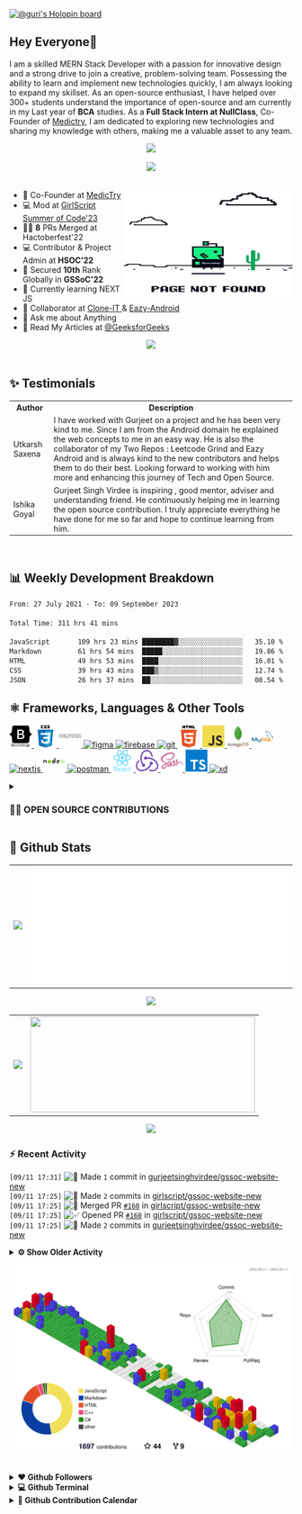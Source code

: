 [![@guri's Holopin board](https://holopin.io/api/user/board?user=guri)](https://holopin.io/@guri)

<!----------------------------------------------------------------ABOUT ME ----------------------------------------------------->

## Hey Everyone👋

I am a skilled MERN Stack Developer with a passion for innovative design and a strong drive to join a creative, problem-solving team. Possessing the ability to learn and implement new technologies quickly, I am always looking to expand my skillset. As an open-source enthusiast, I have helped over 300+ students understand the importance of open-source and am currently in my Last year of **BCA** studies. 
As a **Full Stack Intern at NullClass**, Co-Founder of [Medictry](https://www.linkedin.com/company/89489745), I am dedicated to exploring new technologies and sharing my knowledge with others, making me a valuable asset to any team.

<p align="center">
    <a href = "mailto: gurjeetsinghvirdee@gmail.com" target="_blank"><img src="https://img.shields.io/badge/gurjeetsinghvirdee@gmail.com-D74E43?style=for-the-badge&logo=gmail&logoColor=white"></a>
 </p>
 
<div align="center">
    <img src="https://api.visitorbadge.io/api/visitors?path=https%3A%2F%2Fgithub.com%2Fgurjeetsinghvirdee%2Fgurjeetsinghvirdee&label=VISITORS&labelColor=%23d9e3f0&countColor=%232ccce4"  width="150" />
</div>

<img src="https://www.animatedimages.org/data/media/562/animated-line-image-0111.gif" width="1000" height="2" />

<div>

<img align="right" height="200" width="300" src="https://raw.githubusercontent.com/gurjeetsinghvirdee/gurjeetsinghvirdee/main/giphy.webp" />
       <ul align="left">
            <li> 🏢 Co-Founder at <a href="https://www.linkedin.com/company/medictry/">MedicTry</a>
            <li> 💻 Mod at <a href="https://gssoc.girlscript.tech/"> GirlScript Summer of Code'23 </a></li>
            <li> 🧑‍💻 <strong>8</strong> PRs Merged at Hactoberfest'22 </li>
            <li> 💻 Contributor & Project Admin at <strong>HSOC'22</strong> </li>
            <li> 🎉 Secured <strong>10th</strong> Rank Globally in <strong>GSSoC'22</strong> </li>
            <li> 🏫 Currently learning NEXT JS </li>
            <li> 🤝 Collaborator at <a href="https://github.com/Rayman-Sodhi/Clone-IT"> Clone-IT </a> & <a href="https://github.com/utkarsh006/Eazy-Android"> Eazy-Android </a>
            </li>
            <li> 💬 Ask me about Anything </li>
            <li> 📕 Read My Articles at 
                <a href="https://auth.geeksforgeeks.org/user/gurjeetsinghvirdee/articles" target="_blank">@GeeksforGeeks</a>
            </li>
       </ul>  
</div>

<!--------------------------- Lanyard Profile--------------------------------->

<div align="center">        
    <a href="https://discord.com/users/916597112882495510"><img src="https://lanyard.cnrad.dev/api/916597112882495510" /></a>
</div>

<img src="https://www.animatedimages.org/data/media/562/animated-line-image-0111.gif" width="1000" height="2" />        
<!------------------------------------------TESTIMONIALS----------------------------------------------->
        
## ✨ Testimonials
        
<table>
  <tr>
    <th>Author</th>
    <th>Description</th>
  </tr>
  <tr>
    <td>Utkarsh Saxena</td>
    <td>I have worked with Gurjeet on a project and he has been very kind to me. Since I am from the Android domain he explained the web concepts to me in an easy way. He is also the collaborator of my Two Repos : Leetcode Grind and Eazy Android and is always kind to the new contributors and helps them to do their best. Looking forward to working with him more and enhancing this journey of Tech and Open Source.</td>
  </tr>
  <tr>
      <td>Ishika Goyal</td>
      <td>Gurjeet Singh Virdee is inspiring , good mentor, adviser and understanding friend. He continuously helping me in learning the open source contribution. I     truly appreciate everything he have done for me so far and hope to continue learning from him.</td>
  </tr>
</table>

<img src="https://www.animatedimages.org/data/media/562/animated-line-image-0111.gif" width="1000" height="2" />

<!-------------------------------------------------WAKA TIME---------------------------------------------------->

## 📊 Weekly Development Breakdown
  
<!--START_SECTION:waka-->

```txt
From: 27 July 2021 - To: 09 September 2023

Total Time: 311 hrs 41 mins

JavaScript       109 hrs 23 mins ████████▓░░░░░░░░░░░░░░░░   35.10 %
Markdown         61 hrs 54 mins  █████░░░░░░░░░░░░░░░░░░░░   19.86 %
HTML             49 hrs 53 mins  ████░░░░░░░░░░░░░░░░░░░░░   16.01 %
CSS              39 hrs 43 mins  ███▒░░░░░░░░░░░░░░░░░░░░░   12.74 %
JSON             26 hrs 37 mins  ██░░░░░░░░░░░░░░░░░░░░░░░   08.54 %
```

<!--END_SECTION:waka--> 

<!---------------------------------Frameworks, Languages & Other Tools ------------------------------------->        
        
## ⚛️ Frameworks, Languages & Other Tools        
 
<p align="left"> 
    <a href="https://getbootstrap.com" target="_blank" rel="noreferrer"> <img src="https://raw.githubusercontent.com/devicons/devicon/master/icons/bootstrap/bootstrap-plain-wordmark.svg" alt="bootstrap" width="40" height="40"/> 
    </a> 
    <a href="https://www.w3schools.com/css/" target="_blank" rel="noreferrer"> <img src="https://raw.githubusercontent.com/devicons/devicon/master/icons/css3/css3-original-wordmark.svg" alt="css3" width="40" height="40"/> 
    </a> 
    <a href="https://expressjs.com" target="_blank" rel="noreferrer"> <img src="https://raw.githubusercontent.com/devicons/devicon/master/icons/express/express-original-wordmark.svg" alt="express" width="40" height="40"/> 
    </a> 
    <a href="https://www.figma.com/" target="_blank" rel="noreferrer"> <img src="https://www.vectorlogo.zone/logos/figma/figma-icon.svg" alt="figma" width="40" height="40"/> 
    </a> <a href="https://firebase.google.com/" target="_blank" rel="noreferrer"> <img src="https://www.vectorlogo.zone/logos/firebase/firebase-icon.svg" alt="firebase" width="40" height="40"/> 
    </a> 
    <a href="https://git-scm.com/" target="_blank" rel="noreferrer"> <img src="https://www.vectorlogo.zone/logos/git-scm/git-scm-icon.svg" alt="git" width="40" height="40"/> 
    </a> 
    <a href="https://www.w3.org/html/" target="_blank" rel="noreferrer"> <img src="https://raw.githubusercontent.com/devicons/devicon/master/icons/html5/html5-original-wordmark.svg" alt="html5" width="40" height="40"/> 
    </a> 
    <a href="https://developer.mozilla.org/en-US/docs/Web/JavaScript" target="_blank" rel="noreferrer"> <img src="https://raw.githubusercontent.com/devicons/devicon/master/icons/javascript/javascript-original.svg" alt="javascript" width="40" height="40"/> 
    </a> 
    <a href="https://www.mongodb.com/" target="_blank" rel="noreferrer"> <img src="https://raw.githubusercontent.com/devicons/devicon/master/icons/mongodb/mongodb-original-wordmark.svg" alt="mongodb" width="40" height="40"/> 
    </a> 
    <a href="https://www.mysql.com/" target="_blank" rel="noreferrer"> <img src="https://raw.githubusercontent.com/devicons/devicon/master/icons/mysql/mysql-original-wordmark.svg" alt="mysql" width="40" height="40"/> 
    </a> 
    <a href="https://nextjs.org/" target="_blank" rel="noreferrer"> <img src="https://cdn.worldvectorlogo.com/logos/nextjs-2.svg" alt="nextjs" width="40" height="40"/> 
    </a> 
    <a href="https://nodejs.org" target="_blank" rel="noreferrer"> <img src="https://raw.githubusercontent.com/devicons/devicon/master/icons/nodejs/nodejs-original-wordmark.svg" alt="nodejs" width="40" height="40"/> 
    </a> 
    <a href="https://postman.com" target="_blank" rel="noreferrer"> <img src="https://www.vectorlogo.zone/logos/getpostman/getpostman-icon.svg" alt="postman" width="40" height="40"/> 
    </a> 
    <a href="https://reactjs.org/" target="_blank" rel="noreferrer"> <img src="https://raw.githubusercontent.com/devicons/devicon/master/icons/react/react-original-wordmark.svg" alt="react" width="40" height="40"/> 
    </a> 
    <a href="https://redux.js.org" target="_blank" rel="noreferrer"> <img src="https://raw.githubusercontent.com/devicons/devicon/master/icons/redux/redux-original.svg" alt="redux" width="40" height="40"/> 
    </a> 
    <a href="https://sass-lang.com" target="_blank" rel="noreferrer"> <img src="https://raw.githubusercontent.com/devicons/devicon/master/icons/sass/sass-original.svg" alt="sass" width="40" height="40"/> 
    </a> 
    <a href="https://www.typescriptlang.org/" target="_blank" rel="noreferrer"> <img src="https://raw.githubusercontent.com/devicons/devicon/master/icons/typescript/typescript-original.svg" alt="typescript" width="40" height="40"/> 
    </a> 
    <a href="https://www.adobe.com/products/xd.html" target="_blank" rel="noreferrer"> <img src="https://cdn.worldvectorlogo.com/logos/adobe-xd.svg" alt="xd" width="40" height="40"/> 
    </a> 
</p>

<!---------------------- OPEN SOURCE CONTRIBUTIONS ---------------------->
        
<details>
    <summary><h3> 👨‍💻 OPEN SOURCE CONTRIBUTIONS</h3></summary>  
    
|S.No.|Open Source Program |Duration| Contribution |Role|Rewards|
|---------|--------|-------|-------|----|-----|    
| 1. | GirlScript Summer Of Code 2022 | 1st Mar - 31st May 2022 | [Click Here](https://docs.google.com/document/d/15t_iThcyiNgIuAUmTJ9Utjy1ccxwTGZXy_0n8VYsHLE/edit?usp=sharing) | Contributor | [Link](https://drive.google.com/drive/folders/1gYYFepBLm09uATAZ9_Nh34opop_0nfCi?usp=sharing) |    
| 2. | GirlScript Summer Of Code 2022 | 1st Mar - 31st May 2022 | [Bundli-Frontend](https://github.com/Ayush7614/Bundli-Frontend) & [WebDev-ProjectKart](https://github.com/khushi-purwar/WebDev-ProjectKart) | Mentor | [Link](https://drive.google.com/drive/folders/1d0gDnPh8gR8qU61g-fWLEhahhshR8PXh?usp=sharing) |
| 3. | GirlScript Summer Of Code 2022 | 1st Mar - 31st July 2022 | Discord Moderator, Managing participants <br> activity through out the program. | Technical Team | T-Shirt [Link](https://drive.google.com/drive/folders/1B2jDXyXA-L-XXypvaNzrpXRTVY7GW-04?usp=sharing) |
| 4. | Hack Club RAIT | 1st July - 30st September 2022 | [Click Here](https://docs.google.com/document/d/1_ZutQmDbGkuFsbypF2oX_jbmFMf7OV-X4kr8xVs5J0w) | Contributor | [Link](https://drive.google.com/file/d/1Km6kXQU3NWr8OkWnaHB7-vLfEjhffplE/view?usp=sharing) |
| 5. | Hacktoberfest | 1st October - 31st October 2022 | [Click Here](https://docs.google.com/document/d/1mv27yGR7-SsIDOinqsYDnFutXHG49awhzvZYaEna3rM) | Contributor | T-Shirt & Stickers | 
| 6. | HyperEdge WOB'23 | 1st Feb - 1st May | Discord Moderator, Managing Leaderboard | Managing Team | - |
| 7. | GirlScript Summer Of Code 2023 | 6th May - 03 July | Jarvis - Decentralised Expense Tracker, GameZone | Mentor | - |
| 8. | GirlScript Summer Of Code 2023 | 29 May  - 5 September 2023 | Managing the activity of PA, Mentors & Contributors throughout the program | Discord Mod | - |
    
</details>

<!------------------------------------------------------------ GITHUB STATS ------------------------------------------------------------------------>
        
## 💫 Github Stats

<table>    
<tr>
  <td align="center">
    <img width="400" src="https://streak-stats.demolab.com/?user=gurjeetsinghvirdee&theme=shades-of-purple&hide_border=true&border_radius=5&date_format=j%20M%5B%20Y%5D" />
  </td>
  <td align="center">
    <img src="https://github.com/gurjeetsinghvirdee/gurjeetsinghvirdee/blob/main/metrics.plugin.isocalendar.svg" />
  </td>
</tr>
</table>

<div align="center">
    <img width="600" src="https://github-profile-trophy.vercel.app/?username=gurjeetsinghvirdee&theme=discord&column=5&hide_border=true" /> 
</div>

<table>    
<tr>
  <td align="center">
    <img width="400" src="https://github-readme-stats.vercel.app/api?username=gurjeetsinghvirdee&show_icons=true&theme=shades-of-purple&include_all_commits=true&hide_border=true" />
  </td>
  <td align="center">
    <img height="170" width="400" src="https://github-readme-stats.vercel.app/api/top-langs/?username=gurjeetsinghvirdee&layout=compact&theme=shades-of-purple&langs_count=15&hide_border=true" /> 
  </td>
</tr>
</table>

<div align="center">
  <img src="https://github-readme-activity-graph.vercel.app/graph?username=gurjeetsinghvirdee&theme=synthwave-84&true&hide_border=true" />
</div>
        
### ⚡ Recent Activity     
        
<!--START_SECTION:activity-->  
`[09/11 17:31]` <img alt="📝" src="https://github.com/cheesits456/github-activity-readme/raw/master/icons/commit.png" align="top" height="18"> Made `1` commit in [gurjeetsinghvirdee/gssoc-website-new](https://github.com/gurjeetsinghvirdee/gssoc-website-new)  
`[09/11 17:25]` <img alt="📝" src="https://github.com/cheesits456/github-activity-readme/raw/master/icons/commit.png" align="top" height="18"> Made `2` commits in [girlscript/gssoc-website-new](https://github.com/girlscript/gssoc-website-new)  
`[09/11 17:25]` <img alt="🎉" src="https://github.com/cheesits456/github-activity-readme/raw/master/icons/merge.png" align="top" height="18"> Merged PR [`#160`](https://github.com//girlscript/gssoc-website-new/pull/160 'Update email') in [girlscript/gssoc-website-new](https://github.com/girlscript/gssoc-website-new)  
`[09/11 17:25]` <img alt="✅" src="https://github.com/cheesits456/github-activity-readme/raw/master/icons/pr-open.png" align="top" height="18"> Opened PR [`#160`](https://github.com//girlscript/gssoc-website-new/pull/160 'Update email') in [girlscript/gssoc-website-new](https://github.com/girlscript/gssoc-website-new)  
`[09/11 17:25]` <img alt="📝" src="https://github.com/cheesits456/github-activity-readme/raw/master/icons/commit.png" align="top" height="18"> Made `2` commits in [gurjeetsinghvirdee/gssoc-website-new](https://github.com/gurjeetsinghvirdee/gssoc-website-new)  

<details><summary><b> ⚙️ Show Older Activity</b></summary>

`[09/11 16:34]` <img alt="📝" src="https://github.com/cheesits456/github-activity-readme/raw/master/icons/commit.png" align="top" height="18"> Made `1` commit in [girlscript/gssoc-website-new](https://github.com/girlscript/gssoc-website-new)  
`[09/10 20:28]` <img alt="⭐" src="https://github.com/cheesits456/github-activity-readme/raw/master/icons/star.png" align="top" height="18"> Starred [vasanthk/react-bits](https://github.com/vasanthk/react-bits)  
`[09/10 19:57]` <img alt="⭐" src="https://github.com/cheesits456/github-activity-readme/raw/master/icons/star.png" align="top" height="18"> Starred [nodejs/node](https://github.com/nodejs/node)  
`[09/10 05:32]` <img alt="📝" src="https://github.com/cheesits456/github-activity-readme/raw/master/icons/commit.png" align="top" height="18"> Made `2` commits in [gurjeetsinghvirdee/learning-threeJS](https://github.com/gurjeetsinghvirdee/learning-threeJS)  
`[09/10 05:32]` <img alt="🎉" src="https://github.com/cheesits456/github-activity-readme/raw/master/icons/merge.png" align="top" height="18"> Merged PR [`#2`](https://github.com//gurjeetsinghvirdee/learning-threeJS/pull/2 '[ImgBot] Optimize images') in [gurjeetsinghvirdee/learning-threeJS](https://github.com/gurjeetsinghvirdee/learning-threeJS)  
`[09/09 21:19]` <img alt="❌" src="https://github.com/cheesits456/github-activity-readme/raw/master/icons/delete.png" align="top" height="18"> Deleted `imgbot` from [gurjeetsinghvirdee/learning-threeJS](https://github.com/gurjeetsinghvirdee/learning-threeJS)  
`[09/09 21:19]` <img alt="❌" src="https://github.com/cheesits456/github-activity-readme/raw/master/icons/pr-close.png" align="top" height="18"> Closed PR [`#1`](https://github.com//gurjeetsinghvirdee/learning-threeJS/pull/1 '[ImgBot] Optimize images') in [gurjeetsinghvirdee/learning-threeJS](https://github.com/gurjeetsinghvirdee/learning-threeJS)  
`[09/09 21:17]` <img alt="📝" src="https://github.com/cheesits456/github-activity-readme/raw/master/icons/commit.png" align="top" height="18"> Made `11` commits in [gurjeetsinghvirdee/learning-threeJS](https://github.com/gurjeetsinghvirdee/learning-threeJS)  
`[09/09 17:43]` <img alt="📂" src="https://github.com/cheesits456/github-activity-readme/raw/master/icons/create-branch.png" align="top" height="18"> Created branch [`master`](https://github.com/gurjeetsinghvirdee/learning-threeJS/tree/master) in [gurjeetsinghvirdee/learning-threeJS](https://github.com/gurjeetsinghvirdee/learning-threeJS)  
`[09/09 17:36]` <img alt="➕" src="https://github.com/cheesits456/github-activity-readme/raw/master/icons/create-repo.png" align="top" height="18"> Created repository [gurjeetsinghvirdee/learning-threeJS](https://github.com/gurjeetsinghvirdee/learning-threeJS)  
`[09/09 17:34]` <img alt="📝" src="https://github.com/cheesits456/github-activity-readme/raw/master/icons/commit.png" align="top" height="18"> Made `2` commits in [gurjeetsinghvirdee/starting-with-threejs](https://github.com/gurjeetsinghvirdee/starting-with-threejs)  
`[09/09 17:18]` <img alt="📂" src="https://github.com/cheesits456/github-activity-readme/raw/master/icons/create-branch.png" align="top" height="18"> Created branch [`master`](https://github.com/gurjeetsinghvirdee/starting-with-threejs/tree/master) in [gurjeetsinghvirdee/starting-with-threejs](https://github.com/gurjeetsinghvirdee/starting-with-threejs)  
`[09/09 17:17]` <img alt="➕" src="https://github.com/cheesits456/github-activity-readme/raw/master/icons/create-repo.png" align="top" height="18"> Created repository [gurjeetsinghvirdee/starting-with-threejs](https://github.com/gurjeetsinghvirdee/starting-with-threejs)  
`[09/09 17:12]` <img alt="⭐" src="https://github.com/cheesits456/github-activity-readme/raw/master/icons/star.png" align="top" height="18"> Starred [floating-ui/floating-ui](https://github.com/floating-ui/floating-ui)  
`[09/07 19:30]` <img alt="📝" src="https://github.com/cheesits456/github-activity-readme/raw/master/icons/commit.png" align="top" height="18"> Made `40` commits in [gurjeetsinghvirdee/khugitshii](https://github.com/gurjeetsinghvirdee/khugitshii)  
`[09/07 13:34]` <img alt="📝" src="https://github.com/cheesits456/github-activity-readme/raw/master/icons/commit.png" align="top" height="18"> Made `6` commits in [gurjeetsinghvirdee/gssoc-website-new](https://github.com/gurjeetsinghvirdee/gssoc-website-new)  
`[09/07 08:54]` <img alt="📝" src="https://github.com/cheesits456/github-activity-readme/raw/master/icons/commit.png" align="top" height="18"> Made `2` commits in [girlscript/gssoc-website-new](https://github.com/girlscript/gssoc-website-new)  
`[09/06 09:45]` <img alt="📝" src="https://github.com/cheesits456/github-activity-readme/raw/master/icons/commit.png" align="top" height="18"> Made `1` commit in [gurjeetsinghvirdee/gurjeetsinghvirdee](https://github.com/gurjeetsinghvirdee/gurjeetsinghvirdee)  
`[09/06 09:08]` <img alt="📝" src="https://github.com/cheesits456/github-activity-readme/raw/master/icons/commit.png" align="top" height="18"> Made `1` commit in [gurjeetsinghvirdee/gssoc-website-new](https://github.com/gurjeetsinghvirdee/gssoc-website-new)  
`[09/06 07:37]` <img alt="📝" src="https://github.com/cheesits456/github-activity-readme/raw/master/icons/commit.png" align="top" height="18"> Made `1` commit in [girlscript/gssoc-website-new](https://github.com/girlscript/gssoc-website-new)  
`[09/05 13:06]` <img alt="📝" src="https://github.com/cheesits456/github-activity-readme/raw/master/icons/commit.png" align="top" height="18"> Made `3` commits in [gurjeetsinghvirdee/gssoc-website-new](https://github.com/gurjeetsinghvirdee/gssoc-website-new)  
`[09/05 13:06]` <img alt="📝" src="https://github.com/cheesits456/github-activity-readme/raw/master/icons/commit.png" align="top" height="18"> Made `3` commits in [girlscript/gssoc-website-new](https://github.com/girlscript/gssoc-website-new)  
`[09/04 16:56]` <img alt="📝" src="https://github.com/cheesits456/github-activity-readme/raw/master/icons/commit.png" align="top" height="18"> Made `1` commit in [gurjeetsinghvirdee/gssoc-website-new](https://github.com/gurjeetsinghvirdee/gssoc-website-new)  
`[09/04 16:53]` <img alt="📝" src="https://github.com/cheesits456/github-activity-readme/raw/master/icons/commit.png" align="top" height="18"> Made `2` commits in [girlscript/gssoc-website-new](https://github.com/girlscript/gssoc-website-new)  
`[09/04 16:53]` <img alt="🎉" src="https://github.com/cheesits456/github-activity-readme/raw/master/icons/merge.png" align="top" height="18"> Merged PR [`#159`](https://github.com//girlscript/gssoc-website-new/pull/159 'all emails added') in [girlscript/gssoc-website-new](https://github.com/girlscript/gssoc-website-new)  
`[09/04 16:52]` <img alt="✅" src="https://github.com/cheesits456/github-activity-readme/raw/master/icons/pr-open.png" align="top" height="18"> Opened PR [`#159`](https://github.com//girlscript/gssoc-website-new/pull/159 'all emails added') in [girlscript/gssoc-website-new](https://github.com/girlscript/gssoc-website-new)  
`[09/04 16:50]` <img alt="📝" src="https://github.com/cheesits456/github-activity-readme/raw/master/icons/commit.png" align="top" height="18"> Made `2` commits in [gurjeetsinghvirdee/gssoc-website-new](https://github.com/gurjeetsinghvirdee/gssoc-website-new)  
`[09/02 19:57]` <img alt="📝" src="https://github.com/cheesits456/github-activity-readme/raw/master/icons/commit.png" align="top" height="18"> Made `1` commit in [girlscript/gssoc-website-new](https://github.com/girlscript/gssoc-website-new)  
`[09/02 17:10]` <img alt="📝" src="https://github.com/cheesits456/github-activity-readme/raw/master/icons/commit.png" align="top" height="18"> Made `1` commit in [gurjeetsinghvirdee/gssoc-website-new](https://github.com/gurjeetsinghvirdee/gssoc-website-new)  
`[09/02 17:09]` <img alt="📝" src="https://github.com/cheesits456/github-activity-readme/raw/master/icons/commit.png" align="top" height="18"> Made `2` commits in [girlscript/gssoc-website-new](https://github.com/girlscript/gssoc-website-new)  
`[09/02 17:09]` <img alt="🎉" src="https://github.com/cheesits456/github-activity-readme/raw/master/icons/merge.png" align="top" height="18"> Merged PR [`#158`](https://github.com//girlscript/gssoc-website-new/pull/158 'few mails added in mentors json') in [girlscript/gssoc-website-new](https://github.com/girlscript/gssoc-website-new)  
`[09/02 17:09]` <img alt="✅" src="https://github.com/cheesits456/github-activity-readme/raw/master/icons/pr-open.png" align="top" height="18"> Opened PR [`#158`](https://github.com//girlscript/gssoc-website-new/pull/158 'few mails added in mentors json') in [girlscript/gssoc-website-new](https://github.com/girlscript/gssoc-website-new)  
`[09/02 17:09]` <img alt="📝" src="https://github.com/cheesits456/github-activity-readme/raw/master/icons/commit.png" align="top" height="18"> Made `6` commits in [gurjeetsinghvirdee/gssoc-website-new](https://github.com/gurjeetsinghvirdee/gssoc-website-new)  
`[09/01 19:19]` <img alt="📝" src="https://github.com/cheesits456/github-activity-readme/raw/master/icons/commit.png" align="top" height="18"> Made `5` commits in [girlscript/gssoc-website-new](https://github.com/girlscript/gssoc-website-new)  
`[08/31 19:37]` <img alt="📝" src="https://github.com/cheesits456/github-activity-readme/raw/master/icons/commit.png" align="top" height="18"> Made `1` commit in [gurjeetsinghvirdee/gssoc-website-new](https://github.com/gurjeetsinghvirdee/gssoc-website-new)  
`[08/31 19:27]` <img alt="📝" src="https://github.com/cheesits456/github-activity-readme/raw/master/icons/commit.png" align="top" height="18"> Made `2` commits in [girlscript/gssoc-website-new](https://github.com/girlscript/gssoc-website-new)  
`[08/31 19:27]` <img alt="🎉" src="https://github.com/cheesits456/github-activity-readme/raw/master/icons/merge.png" align="top" height="18"> Merged PR [`#157`](https://github.com//girlscript/gssoc-website-new/pull/157 'Admins data updated') in [girlscript/gssoc-website-new](https://github.com/girlscript/gssoc-website-new)  
`[08/31 19:26]` <img alt="✅" src="https://github.com/cheesits456/github-activity-readme/raw/master/icons/pr-open.png" align="top" height="18"> Opened PR [`#157`](https://github.com//girlscript/gssoc-website-new/pull/157 'Admins data updated') in [girlscript/gssoc-website-new](https://github.com/girlscript/gssoc-website-new)  
`[08/31 19:24]` <img alt="📝" src="https://github.com/cheesits456/github-activity-readme/raw/master/icons/commit.png" align="top" height="18"> Made `4` commits in [gurjeetsinghvirdee/gssoc-website-new](https://github.com/gurjeetsinghvirdee/gssoc-website-new)  
`[08/31 18:58]` <img alt="📝" src="https://github.com/cheesits456/github-activity-readme/raw/master/icons/commit.png" align="top" height="18"> Made `3` commits in [girlscript/gssoc-website-new](https://github.com/girlscript/gssoc-website-new)  
`[08/31 18:46]` <img alt="🎉" src="https://github.com/cheesits456/github-activity-readme/raw/master/icons/merge.png" align="top" height="18"> Merged PR [`#156`](https://github.com//girlscript/gssoc-website-new/pull/156 'lower Case Email issue fixed') in [girlscript/gssoc-website-new](https://github.com/girlscript/gssoc-website-new)  
`[08/31 18:44]` <img alt="✅" src="https://github.com/cheesits456/github-activity-readme/raw/master/icons/pr-open.png" align="top" height="18"> Opened PR [`#156`](https://github.com//girlscript/gssoc-website-new/pull/156 'lower Case Email issue fixed') in [girlscript/gssoc-website-new](https://github.com/girlscript/gssoc-website-new)  
`[08/31 18:44]` <img alt="📂" src="https://github.com/cheesits456/github-activity-readme/raw/master/icons/create-branch.png" align="top" height="18"> Created branch [`Admins-data`](https://github.com/gurjeetsinghvirdee/gssoc-website-new/tree/Admins-data) in [gurjeetsinghvirdee/gssoc-website-new](https://github.com/gurjeetsinghvirdee/gssoc-website-new)  
`[08/31 16:20]` <img alt="📝" src="https://github.com/cheesits456/github-activity-readme/raw/master/icons/commit.png" align="top" height="18"> Made `4` commits in [gurjeetsinghvirdee/gssoc-website-new](https://github.com/gurjeetsinghvirdee/gssoc-website-new)  
`[08/30 14:57]` <img alt="📝" src="https://github.com/cheesits456/github-activity-readme/raw/master/icons/commit.png" align="top" height="18"> Made `2` commits in [girlscript/gssoc-website-new](https://github.com/girlscript/gssoc-website-new)  
`[08/30 14:57]` <img alt="🎉" src="https://github.com/cheesits456/github-activity-readme/raw/master/icons/merge.png" align="top" height="18"> Merged PR [`#155`](https://github.com//girlscript/gssoc-website-new/pull/155 'top contributors emails added') in [girlscript/gssoc-website-new](https://github.com/girlscript/gssoc-website-new)  
`[08/30 14:57]` <img alt="✅" src="https://github.com/cheesits456/github-activity-readme/raw/master/icons/pr-open.png" align="top" height="18"> Opened PR [`#155`](https://github.com//girlscript/gssoc-website-new/pull/155 'top contributors emails added') in [girlscript/gssoc-website-new](https://github.com/girlscript/gssoc-website-new)  
`[08/30 14:56]` <img alt="📝" src="https://github.com/cheesits456/github-activity-readme/raw/master/icons/commit.png" align="top" height="18"> Made `3` commits in [gurjeetsinghvirdee/gssoc-website-new](https://github.com/gurjeetsinghvirdee/gssoc-website-new)  
`[08/30 12:02]` <img alt="🎉" src="https://github.com/cheesits456/github-activity-readme/raw/master/icons/merge.png" align="top" height="18"> Merged PR [`#154`](https://github.com//girlscript/gssoc-website-new/pull/154 'data has been merged from other json file') in [girlscript/gssoc-website-new](https://github.com/girlscript/gssoc-website-new)  
`[08/30 12:02]` <img alt="📝" src="https://github.com/cheesits456/github-activity-readme/raw/master/icons/commit.png" align="top" height="18"> Made `2` commits in [girlscript/gssoc-website-new](https://github.com/girlscript/gssoc-website-new)  
`[08/30 12:02]` <img alt="✅" src="https://github.com/cheesits456/github-activity-readme/raw/master/icons/pr-open.png" align="top" height="18"> Opened PR [`#154`](https://github.com//girlscript/gssoc-website-new/pull/154 'data has been merged from other json file') in [girlscript/gssoc-website-new](https://github.com/girlscript/gssoc-website-new)  
`[08/30 12:01]` <img alt="📝" src="https://github.com/cheesits456/github-activity-readme/raw/master/icons/commit.png" align="top" height="18"> Made `8` commits in [gurjeetsinghvirdee/gssoc-website-new](https://github.com/gurjeetsinghvirdee/gssoc-website-new)  
`[08/30 11:47]` <img alt="📝" src="https://github.com/cheesits456/github-activity-readme/raw/master/icons/commit.png" align="top" height="18"> Made `2` commits in [girlscript/gssoc-website-new](https://github.com/girlscript/gssoc-website-new)  
`[08/30 11:47]` <img alt="🎉" src="https://github.com/cheesits456/github-activity-readme/raw/master/icons/merge.png" align="top" height="18"> Merged PR [`#152`](https://github.com//girlscript/gssoc-website-new/pull/152 'Added Contributers 200-300 json') in [girlscript/gssoc-website-new](https://github.com/girlscript/gssoc-website-new)  
`[08/30 11:46]` <img alt="📝" src="https://github.com/cheesits456/github-activity-readme/raw/master/icons/commit.png" align="top" height="18"> Made `3` commits in [girlscript/gssoc-website-new](https://github.com/girlscript/gssoc-website-new)  
`[08/30 11:46]` <img alt="🎉" src="https://github.com/cheesits456/github-activity-readme/raw/master/icons/merge.png" align="top" height="18"> Merged PR [`#153`](https://github.com//girlscript/gssoc-website-new/pull/153 'Contributors data ') in [girlscript/gssoc-website-new](https://github.com/girlscript/gssoc-website-new)  
`[08/30 11:45]` <img alt="✅" src="https://github.com/cheesits456/github-activity-readme/raw/master/icons/pr-open.png" align="top" height="18"> Opened PR [`#153`](https://github.com//girlscript/gssoc-website-new/pull/153 'Contributors data ') in [girlscript/gssoc-website-new](https://github.com/girlscript/gssoc-website-new)  
`[08/30 11:45]` <img alt="📝" src="https://github.com/cheesits456/github-activity-readme/raw/master/icons/commit.png" align="top" height="18"> Made `1` commit in [gurjeetsinghvirdee/gssoc-website-new](https://github.com/gurjeetsinghvirdee/gssoc-website-new)  
`[08/30 10:42]` <img alt="📂" src="https://github.com/cheesits456/github-activity-readme/raw/master/icons/create-branch.png" align="top" height="18"> Created branch [`contributors_data`](https://github.com/gurjeetsinghvirdee/gssoc-website-new/tree/contributors_data) in [gurjeetsinghvirdee/gssoc-website-new](https://github.com/gurjeetsinghvirdee/gssoc-website-new)  
`[08/30 10:31]` <img alt="📝" src="https://github.com/cheesits456/github-activity-readme/raw/master/icons/commit.png" align="top" height="18"> Made `2` commits in [gurjeetsinghvirdee/gssoc-website-new](https://github.com/gurjeetsinghvirdee/gssoc-website-new)  
`[08/30 10:21]` <img alt="🔍" src="https://github.com/cheesits456/github-activity-readme/raw/master/icons/review.png" align="top" height="18"> Reviewed [`#152`](https://github.com//girlscript/gssoc-website-new/pull/152 'Added Contributers 200-300 json') in [girlscript/gssoc-website-new](https://github.com/girlscript/gssoc-website-new)  
`[08/29 19:13]` <img alt="📝" src="https://github.com/cheesits456/github-activity-readme/raw/master/icons/commit.png" align="top" height="18"> Made `2` commits in [gurjeetsinghvirdee/gssoc-website-new](https://github.com/gurjeetsinghvirdee/gssoc-website-new)  
`[08/29 19:09]` <img alt="📝" src="https://github.com/cheesits456/github-activity-readme/raw/master/icons/commit.png" align="top" height="18"> Made `3` commits in [girlscript/gssoc-website-new](https://github.com/girlscript/gssoc-website-new)  
`[08/29 19:08]` <img alt="🎉" src="https://github.com/cheesits456/github-activity-readme/raw/master/icons/merge.png" align="top" height="18"> Merged PR [`#151`](https://github.com//girlscript/gssoc-website-new/pull/151 'Top100 contributors data has been added') in [girlscript/gssoc-website-new](https://github.com/girlscript/gssoc-website-new)  
`[08/29 19:08]` <img alt="✅" src="https://github.com/cheesits456/github-activity-readme/raw/master/icons/pr-open.png" align="top" height="18"> Opened PR [`#151`](https://github.com//girlscript/gssoc-website-new/pull/151 'Top100 contributors data has been added') in [girlscript/gssoc-website-new](https://github.com/girlscript/gssoc-website-new)  
`[08/29 19:07]` <img alt="📝" src="https://github.com/cheesits456/github-activity-readme/raw/master/icons/commit.png" align="top" height="18"> Made `2` commits in [gurjeetsinghvirdee/gssoc-website-new](https://github.com/gurjeetsinghvirdee/gssoc-website-new)  
`[08/29 16:42]` <img alt="🎉" src="https://github.com/cheesits456/github-activity-readme/raw/master/icons/merge.png" align="top" height="18"> Merged PR [`#150`](https://github.com//girlscript/gssoc-website-new/pull/150 'typo error fixed & added some data') in [girlscript/gssoc-website-new](https://github.com/girlscript/gssoc-website-new)  
`[08/29 16:42]` <img alt="📝" src="https://github.com/cheesits456/github-activity-readme/raw/master/icons/commit.png" align="top" height="18"> Made `2` commits in [girlscript/gssoc-website-new](https://github.com/girlscript/gssoc-website-new)  
`[08/29 16:41]` <img alt="✅" src="https://github.com/cheesits456/github-activity-readme/raw/master/icons/pr-open.png" align="top" height="18"> Opened PR [`#150`](https://github.com//girlscript/gssoc-website-new/pull/150 'typo error fixed & added some data') in [girlscript/gssoc-website-new](https://github.com/girlscript/gssoc-website-new)  
`[08/29 16:40]` <img alt="📝" src="https://github.com/cheesits456/github-activity-readme/raw/master/icons/commit.png" align="top" height="18"> Made `5` commits in [gurjeetsinghvirdee/gssoc-website-new](https://github.com/gurjeetsinghvirdee/gssoc-website-new)  
`[08/21 23:28]` <img alt="📝" src="https://github.com/cheesits456/github-activity-readme/raw/master/icons/commit.png" align="top" height="18"> Made `2` commits in [gurjeetsinghvirdee/apple-vision-pro-clone](https://github.com/gurjeetsinghvirdee/apple-vision-pro-clone)  
`[08/18 22:35]` <img alt="📝" src="https://github.com/cheesits456/github-activity-readme/raw/master/icons/commit.png" align="top" height="18"> Made `2` commits in [gurjeetsinghvirdee/gurjeetsinghvirdee](https://github.com/gurjeetsinghvirdee/gurjeetsinghvirdee)  
`[08/18 22:23]` <img alt="📝" src="https://github.com/cheesits456/github-activity-readme/raw/master/icons/commit.png" align="top" height="18"> Made `13` commits in [gurjeetsinghvirdee/apple-vision-pro-clone](https://github.com/gurjeetsinghvirdee/apple-vision-pro-clone)  
`[08/15 19:01]` <img alt="📝" src="https://github.com/cheesits456/github-activity-readme/raw/master/icons/commit.png" align="top" height="18"> Made `1` commit in [gurjeetsinghvirdee/gssoc-website-new](https://github.com/gurjeetsinghvirdee/gssoc-website-new)  
`[08/15 18:55]` <img alt="📝" src="https://github.com/cheesits456/github-activity-readme/raw/master/icons/commit.png" align="top" height="18"> Made `1` commit in [girlscript/gssoc-website-new](https://github.com/girlscript/gssoc-website-new)  
`[08/15 16:00]` <img alt="🗣" src="https://github.com/cheesits456/github-activity-readme/raw/master/icons/comment.png" align="top" height="18"> Commented on [`#2850`](https://github.com//kunjgit/GameZone/issues/2850 '[GSSoC\'23] HueHero Game added') in [kunjgit/GameZone](https://github.com/kunjgit/GameZone)  
`[08/15 13:53]` <img alt="📝" src="https://github.com/cheesits456/github-activity-readme/raw/master/icons/commit.png" align="top" height="18"> Made `3` commits in [gurjeetsinghvirdee/gssoc-website-new](https://github.com/gurjeetsinghvirdee/gssoc-website-new)  
`[08/12 14:29]` <img alt="📝" src="https://github.com/cheesits456/github-activity-readme/raw/master/icons/commit.png" align="top" height="18"> Made `2` commits in [girlscript/gssoc-website-new](https://github.com/girlscript/gssoc-website-new)  
`[08/12 14:29]` <img alt="🎉" src="https://github.com/cheesits456/github-activity-readme/raw/master/icons/merge.png" align="top" height="18"> Merged PR [`#147`](https://github.com//girlscript/gssoc-website-new/pull/147 '[2023] Final Leaderboard') in [girlscript/gssoc-website-new](https://github.com/girlscript/gssoc-website-new)  
`[08/12 14:28]` <img alt="🔍" src="https://github.com/cheesits456/github-activity-readme/raw/master/icons/review.png" align="top" height="18"> Reviewed [`#147`](https://github.com//girlscript/gssoc-website-new/pull/147 '[2023] Final Leaderboard') in [girlscript/gssoc-website-new](https://github.com/girlscript/gssoc-website-new)  
`[08/11 07:59]` <img alt="📝" src="https://github.com/cheesits456/github-activity-readme/raw/master/icons/commit.png" align="top" height="18"> Made `4` commits in [gurjeetsinghvirdee/gssoc-website-new](https://github.com/gurjeetsinghvirdee/gssoc-website-new)  
`[08/11 07:52]` <img alt="📝" src="https://github.com/cheesits456/github-activity-readme/raw/master/icons/commit.png" align="top" height="18"> Made `3` commits in [girlscript/gssoc-website-new](https://github.com/girlscript/gssoc-website-new)  
`[08/11 07:52]` <img alt="🎉" src="https://github.com/cheesits456/github-activity-readme/raw/master/icons/merge.png" align="top" height="18"> Merged PR [`#146`](https://github.com//girlscript/gssoc-website-new/pull/146 'Fetching PRs from json file ') in [girlscript/gssoc-website-new](https://github.com/girlscript/gssoc-website-new)  
`[08/11 07:52]` <img alt="✅" src="https://github.com/cheesits456/github-activity-readme/raw/master/icons/pr-open.png" align="top" height="18"> Opened PR [`#146`](https://github.com//girlscript/gssoc-website-new/pull/146 'Fetching PRs from json file ') in [girlscript/gssoc-website-new](https://github.com/girlscript/gssoc-website-new)  
`[08/11 07:51]` <img alt="📝" src="https://github.com/cheesits456/github-activity-readme/raw/master/icons/commit.png" align="top" height="18"> Made `1` commit in [gurjeetsinghvirdee/gssoc-website-new](https://github.com/gurjeetsinghvirdee/gssoc-website-new)  
`[08/11 07:45]` <img alt="📂" src="https://github.com/cheesits456/github-activity-readme/raw/master/icons/create-branch.png" align="top" height="18"> Created branch [`api`](https://github.com/gurjeetsinghvirdee/gssoc-website-new/tree/api) in [gurjeetsinghvirdee/gssoc-website-new](https://github.com/gurjeetsinghvirdee/gssoc-website-new)  
`[08/11 07:32]` <img alt="📝" src="https://github.com/cheesits456/github-activity-readme/raw/master/icons/commit.png" align="top" height="18"> Made `1` commit in [gurjeetsinghvirdee/gssoc-website-new](https://github.com/gurjeetsinghvirdee/gssoc-website-new)  
`[08/11 07:32]` <img alt="📝" src="https://github.com/cheesits456/github-activity-readme/raw/master/icons/commit.png" align="top" height="18"> Made `1` commit in [girlscript/gssoc-website-new](https://github.com/girlscript/gssoc-website-new)  
`[08/09 15:59]` <img alt="❗️" src="https://github.com/cheesits456/github-activity-readme/raw/master/icons/issue.png" align="top" height="18"> Closed issue [`#2852`](https://github.com//kunjgit/GameZone/issues/2852 '[New game]: card Game') in [kunjgit/GameZone](https://github.com/kunjgit/GameZone)  
`[08/09 15:55]` <img alt="🗣" src="https://github.com/cheesits456/github-activity-readme/raw/master/icons/comment.png" align="top" height="18"> Commented on [`#2856`](https://github.com//kunjgit/GameZone/issues/2856 'Game Addition') in [kunjgit/GameZone](https://github.com/kunjgit/GameZone)  
`[08/09 15:52]` <img alt="❗️" src="https://github.com/cheesits456/github-activity-readme/raw/master/icons/issue.png" align="top" height="18"> Closed issue [`#2854`](https://github.com//kunjgit/GameZone/issues/2854 '[New game]: mine-sweeper game') in [kunjgit/GameZone](https://github.com/kunjgit/GameZone)  
`[08/09 15:52]` <img alt="🎉" src="https://github.com/cheesits456/github-activity-readme/raw/master/icons/merge.png" align="top" height="18"> Merged PR [`#2855`](https://github.com//kunjgit/GameZone/pull/2855 'my mine sweeper game is added') in [kunjgit/GameZone](https://github.com/kunjgit/GameZone)  
`[08/09 15:52]` <img alt="📝" src="https://github.com/cheesits456/github-activity-readme/raw/master/icons/commit.png" align="top" height="18"> Made `2` commits in [kunjgit/GameZone](https://github.com/kunjgit/GameZone)  
`[08/09 15:46]` <img alt="🔍" src="https://github.com/cheesits456/github-activity-readme/raw/master/icons/review.png" align="top" height="18"> Reviewed [`#2855`](https://github.com//kunjgit/GameZone/pull/2855 'my mine sweeper game is added') in [kunjgit/GameZone](https://github.com/kunjgit/GameZone)  
`[08/09 15:41]` <img alt="🗣" src="https://github.com/cheesits456/github-activity-readme/raw/master/icons/comment.png" align="top" height="18"> Commented on [`#2856`](https://github.com//kunjgit/GameZone/issues/2856 'Game Addition') in [kunjgit/GameZone](https://github.com/kunjgit/GameZone)  
`[08/09 15:24]` <img alt="❌" src="https://github.com/cheesits456/github-activity-readme/raw/master/icons/pr-close.png" align="top" height="18"> Closed PR [`#2856`](https://github.com//kunjgit/GameZone/pull/2856 'Game Addition') in [kunjgit/GameZone](https://github.com/kunjgit/GameZone)  
`[08/09 15:23]` <img alt="🔍" src="https://github.com/cheesits456/github-activity-readme/raw/master/icons/review.png" align="top" height="18"> Reviewed [`#2856`](https://github.com//kunjgit/GameZone/pull/2856 'Game Addition') in [kunjgit/GameZone](https://github.com/kunjgit/GameZone)  
`[08/09 14:41]` <img alt="📝" src="https://github.com/cheesits456/github-activity-readme/raw/master/icons/commit.png" align="top" height="18"> Made `4` commits in [gurjeetsinghvirdee/gssoc-website-new](https://github.com/gurjeetsinghvirdee/gssoc-website-new)  
`[08/09 13:17]` <img alt="📝" src="https://github.com/cheesits456/github-activity-readme/raw/master/icons/commit.png" align="top" height="18"> Made `3` commits in [kunjgit/GameZone](https://github.com/kunjgit/GameZone)  
`[08/09 13:17]` <img alt="🎉" src="https://github.com/cheesits456/github-activity-readme/raw/master/icons/merge.png" align="top" height="18"> Merged PR [`#2833`](https://github.com//kunjgit/GameZone/pull/2833 'Added a new game called Crossy Road') in [kunjgit/GameZone](https://github.com/kunjgit/GameZone)  
`[08/09 13:17]` <img alt="❗️" src="https://github.com/cheesits456/github-activity-readme/raw/master/icons/issue.png" align="top" height="18"> Closed issue [`#2824`](https://github.com//kunjgit/GameZone/issues/2824 '[New game]: Crossy Road') in [kunjgit/GameZone](https://github.com/kunjgit/GameZone)  
`[08/09 11:26]` <img alt="❗️" src="https://github.com/cheesits456/github-activity-readme/raw/master/icons/issue.png" align="top" height="18"> Closed issue [`#2842`](https://github.com//kunjgit/GameZone/issues/2842 '[New game]: Test your brain') in [kunjgit/GameZone](https://github.com/kunjgit/GameZone)  
`[08/09 11:26]` <img alt="📝" src="https://github.com/cheesits456/github-activity-readme/raw/master/icons/commit.png" align="top" height="18"> Made `3` commits in [kunjgit/GameZone](https://github.com/kunjgit/GameZone)  
`[08/09 11:26]` <img alt="🎉" src="https://github.com/cheesits456/github-activity-readme/raw/master/icons/merge.png" align="top" height="18"> Merged PR [`#2843`](https://github.com//kunjgit/GameZone/pull/2843 'TEST YOUR BRAIN GAME IS ADDED') in [kunjgit/GameZone](https://github.com/kunjgit/GameZone)  
`[08/09 11:25]` <img alt="🔍" src="https://github.com/cheesits456/github-activity-readme/raw/master/icons/review.png" align="top" height="18"> Reviewed [`#2843`](https://github.com//kunjgit/GameZone/pull/2843 'TEST YOUR BRAIN GAME IS ADDED') in [kunjgit/GameZone](https://github.com/kunjgit/GameZone)  
`[08/09 11:08]` <img alt="📝" src="https://github.com/cheesits456/github-activity-readme/raw/master/icons/commit.png" align="top" height="18"> Made `1` commit in [girlscript/gssoc-website-new](https://github.com/girlscript/gssoc-website-new)  
`[08/09 10:56]` <img alt="❗️" src="https://github.com/cheesits456/github-activity-readme/raw/master/icons/issue.png" align="top" height="18"> Closed issue [`#2838`](https://github.com//kunjgit/GameZone/issues/2838 '[Enhancement]: MENJA game is not playable ') in [kunjgit/GameZone](https://github.com/kunjgit/GameZone)  
`[08/09 10:56]` <img alt="📝" src="https://github.com/cheesits456/github-activity-readme/raw/master/icons/commit.png" align="top" height="18"> Made `2` commits in [kunjgit/GameZone](https://github.com/kunjgit/GameZone)  
`[08/09 10:56]` <img alt="🎉" src="https://github.com/cheesits456/github-activity-readme/raw/master/icons/merge.png" align="top" height="18"> Merged PR [`#2841`](https://github.com//kunjgit/GameZone/pull/2841 'Resolved issue related to MENJA game') in [kunjgit/GameZone](https://github.com/kunjgit/GameZone)  
`[08/09 10:56]` <img alt="🔍" src="https://github.com/cheesits456/github-activity-readme/raw/master/icons/review.png" align="top" height="18"> Reviewed [`#2841`](https://github.com//kunjgit/GameZone/pull/2841 'Resolved issue related to MENJA game') in [kunjgit/GameZone](https://github.com/kunjgit/GameZone)  
`[08/09 10:55]` <img alt="❗️" src="https://github.com/cheesits456/github-activity-readme/raw/master/icons/issue.png" align="top" height="18"> Closed issue [`#2830`](https://github.com//kunjgit/GameZone/issues/2830 '[New game]: Candy Match Saga') in [kunjgit/GameZone](https://github.com/kunjgit/GameZone)  
`[08/09 10:55]` <img alt="📝" src="https://github.com/cheesits456/github-activity-readme/raw/master/icons/commit.png" align="top" height="18"> Made `3` commits in [kunjgit/GameZone](https://github.com/kunjgit/GameZone)  
`[08/09 10:55]` <img alt="🎉" src="https://github.com/cheesits456/github-activity-readme/raw/master/icons/merge.png" align="top" height="18"> Merged PR [`#2846`](https://github.com//kunjgit/GameZone/pull/2846 'Added Candy match saga game') in [kunjgit/GameZone](https://github.com/kunjgit/GameZone)  
`[08/09 10:54]` <img alt="🔍" src="https://github.com/cheesits456/github-activity-readme/raw/master/icons/review.png" align="top" height="18"> Reviewed [`#2846`](https://github.com//kunjgit/GameZone/pull/2846 'Added Candy match saga game') in [kunjgit/GameZone](https://github.com/kunjgit/GameZone)  
`[08/09 09:19]` <img alt="📝" src="https://github.com/cheesits456/github-activity-readme/raw/master/icons/commit.png" align="top" height="18"> Made `1` commit in [girlscript/gssoc-website-new](https://github.com/girlscript/gssoc-website-new)  
`[08/09 07:28]` <img alt="🗣" src="https://github.com/cheesits456/github-activity-readme/raw/master/icons/comment.png" align="top" height="18"> Commented on [`#2507`](https://github.com//pranjay-poddar/Dev-Geeks/issues/2507 'Improve the UI of the deployed website') in [pranjay-poddar/Dev-Geeks](https://github.com/pranjay-poddar/Dev-Geeks)  
`[08/09 07:11]` <img alt="🗣" src="https://github.com/cheesits456/github-activity-readme/raw/master/icons/comment.png" align="top" height="18"> Commented on [`#2507`](https://github.com//pranjay-poddar/Dev-Geeks/issues/2507 'Improve the UI of the deployed website') in [pranjay-poddar/Dev-Geeks](https://github.com/pranjay-poddar/Dev-Geeks)  
`[08/09 06:11]` <img alt="📝" src="https://github.com/cheesits456/github-activity-readme/raw/master/icons/commit.png" align="top" height="18"> Made `2` commits in [kunjgit/GameZone](https://github.com/kunjgit/GameZone)  
`[08/09 06:11]` <img alt="🎉" src="https://github.com/cheesits456/github-activity-readme/raw/master/icons/merge.png" align="top" height="18"> Merged PR [`#2832`](https://github.com//kunjgit/GameZone/pull/2832 'Resolving hover effect on gihub') in [kunjgit/GameZone](https://github.com/kunjgit/GameZone)  
`[08/09 06:11]` <img alt="🔍" src="https://github.com/cheesits456/github-activity-readme/raw/master/icons/review.png" align="top" height="18"> Reviewed [`#2832`](https://github.com//kunjgit/GameZone/pull/2832 'Resolving hover effect on gihub') in [kunjgit/GameZone](https://github.com/kunjgit/GameZone)  
`[08/09 06:10]` <img alt="📝" src="https://github.com/cheesits456/github-activity-readme/raw/master/icons/commit.png" align="top" height="18"> Made `7` commits in [kunjgit/GameZone](https://github.com/kunjgit/GameZone)  
`[08/09 06:10]` <img alt="❗️" src="https://github.com/cheesits456/github-activity-readme/raw/master/icons/issue.png" align="top" height="18"> Closed issue [`#2834`](https://github.com//kunjgit/GameZone/issues/2834 '[New game]: Numeral Whiz') in [kunjgit/GameZone](https://github.com/kunjgit/GameZone)  
`[08/09 06:10]` <img alt="🎉" src="https://github.com/cheesits456/github-activity-readme/raw/master/icons/merge.png" align="top" height="18"> Merged PR [`#2835`](https://github.com//kunjgit/GameZone/pull/2835 'added Numeral-Whiz') in [kunjgit/GameZone](https://github.com/kunjgit/GameZone)  
`[08/09 06:09]` <img alt="🔍" src="https://github.com/cheesits456/github-activity-readme/raw/master/icons/review.png" align="top" height="18"> Reviewed [`#2835`](https://github.com//kunjgit/GameZone/pull/2835 'added Numeral-Whiz') in [kunjgit/GameZone](https://github.com/kunjgit/GameZone)  
`[08/09 06:09]` <img alt="📝" src="https://github.com/cheesits456/github-activity-readme/raw/master/icons/commit.png" align="top" height="18"> Made `2` commits in [kunjgit/GameZone](https://github.com/kunjgit/GameZone)  
`[08/09 06:09]` <img alt="🎉" src="https://github.com/cheesits456/github-activity-readme/raw/master/icons/merge.png" align="top" height="18"> Merged PR [`#2809`](https://github.com//kunjgit/GameZone/pull/2809 'Fixed the Footer') in [kunjgit/GameZone](https://github.com/kunjgit/GameZone)  
`[08/09 06:08]` <img alt="❌" src="https://github.com/cheesits456/github-activity-readme/raw/master/icons/pr-close.png" align="top" height="18"> Reopened PR [`#2809`](https://github.com//kunjgit/GameZone/pull/2809 'Fixed the Footer') in [kunjgit/GameZone](https://github.com/kunjgit/GameZone)  
`[08/08 19:45]` <img alt="📝" src="https://github.com/cheesits456/github-activity-readme/raw/master/icons/commit.png" align="top" height="18"> Made `8` commits in [gurjeetsinghvirdee/gssoc-website-new](https://github.com/gurjeetsinghvirdee/gssoc-website-new)  
`[08/08 19:42]` <img alt="❗️" src="https://github.com/cheesits456/github-activity-readme/raw/master/icons/issue.png" align="top" height="18"> Closed issue [`#2272`](https://github.com//kunjgit/GameZone/issues/2272 '[New game]: Add "Tenzin Game" to the Repository') in [kunjgit/GameZone](https://github.com/kunjgit/GameZone)  
`[08/08 19:41]` <img alt="❗️" src="https://github.com/cheesits456/github-activity-readme/raw/master/icons/issue.png" align="top" height="18"> Closed issue [`#2381`](https://github.com//kunjgit/GameZone/issues/2381 '[New game]: Be with 1') in [kunjgit/GameZone](https://github.com/kunjgit/GameZone)  
`[08/08 19:41]` <img alt="❗️" src="https://github.com/cheesits456/github-activity-readme/raw/master/icons/issue.png" align="top" height="18"> Closed issue [`#2271`](https://github.com//kunjgit/GameZone/issues/2271 '[New game]: Space Invaders') in [kunjgit/GameZone](https://github.com/kunjgit/GameZone)  
`[08/08 19:40]` <img alt="❗️" src="https://github.com/cheesits456/github-activity-readme/raw/master/icons/issue.png" align="top" height="18"> Closed issue [`#2820`](https://github.com//kunjgit/GameZone/issues/2820 '[New game]: Typing Game') in [kunjgit/GameZone](https://github.com/kunjgit/GameZone)  
`[08/08 19:40]` <img alt="🗣" src="https://github.com/cheesits456/github-activity-readme/raw/master/icons/comment.png" align="top" height="18"> Commented on [`#2820`](https://github.com//kunjgit/GameZone/issues/2820 '[New game]: Typing Game') in [kunjgit/GameZone](https://github.com/kunjgit/GameZone)  
`[08/08 19:40]` <img alt="❗️" src="https://github.com/cheesits456/github-activity-readme/raw/master/icons/issue.png" align="top" height="18"> Closed issue [`#2813`](https://github.com//kunjgit/GameZone/issues/2813 '[New game]: Picture Puzzle Game') in [kunjgit/GameZone](https://github.com/kunjgit/GameZone)  
`[08/08 19:39]` <img alt="❗️" src="https://github.com/cheesits456/github-activity-readme/raw/master/icons/issue.png" align="top" height="18"> Closed issue [`#2804`](https://github.com//kunjgit/GameZone/issues/2804 '[New game]: Self Checker Game') in [kunjgit/GameZone](https://github.com/kunjgit/GameZone)  
`[08/08 19:39]` <img alt="❗️" src="https://github.com/cheesits456/github-activity-readme/raw/master/icons/issue.png" align="top" height="18"> Closed issue [`#2707`](https://github.com//kunjgit/GameZone/issues/2707 '[New game]: Claw Crane') in [kunjgit/GameZone](https://github.com/kunjgit/GameZone)  
`[08/08 19:39]` <img alt="📝" src="https://github.com/cheesits456/github-activity-readme/raw/master/icons/commit.png" align="top" height="18"> Made `2` commits in [kunjgit/GameZone](https://github.com/kunjgit/GameZone)  
`[08/08 19:39]` <img alt="🎉" src="https://github.com/cheesits456/github-activity-readme/raw/master/icons/merge.png" align="top" height="18"> Merged PR [`#2750`](https://github.com//kunjgit/GameZone/pull/2750 'New game Claw Crane added') in [kunjgit/GameZone](https://github.com/kunjgit/GameZone)  
`[08/08 19:38]` <img alt="🔍" src="https://github.com/cheesits456/github-activity-readme/raw/master/icons/review.png" align="top" height="18"> Reviewed [`#2750`](https://github.com//kunjgit/GameZone/pull/2750 'New game Claw Crane added') in [kunjgit/GameZone](https://github.com/kunjgit/GameZone)  
`[08/08 19:38]` <img alt="❌" src="https://github.com/cheesits456/github-activity-readme/raw/master/icons/pr-close.png" align="top" height="18"> Closed PR [`#2829`](https://github.com//kunjgit/GameZone/pull/2829 '[GSSoC\'23] Picture Puzzle Game ✔️') in [kunjgit/GameZone](https://github.com/kunjgit/GameZone)  
`[08/08 19:37]` <img alt="🔍" src="https://github.com/cheesits456/github-activity-readme/raw/master/icons/review.png" align="top" height="18"> Reviewed [`#2829`](https://github.com//kunjgit/GameZone/pull/2829 '[GSSoC\'23] Picture Puzzle Game ✔️') in [kunjgit/GameZone](https://github.com/kunjgit/GameZone)  
`[08/08 19:34]` <img alt="📝" src="https://github.com/cheesits456/github-activity-readme/raw/master/icons/commit.png" align="top" height="18"> Made `6` commits in [kunjgit/GameZone](https://github.com/kunjgit/GameZone)  
`[08/08 19:33]` <img alt="🎉" src="https://github.com/cheesits456/github-activity-readme/raw/master/icons/merge.png" align="top" height="18"> Merged PR [`#2822`](https://github.com//kunjgit/GameZone/pull/2822 'Added Typing game Issue #2820') in [kunjgit/GameZone](https://github.com/kunjgit/GameZone)  
`[08/08 19:30]` <img alt="🔍" src="https://github.com/cheesits456/github-activity-readme/raw/master/icons/review.png" align="top" height="18"> Reviewed [`#2822`](https://github.com//kunjgit/GameZone/pull/2822 'Added Typing game Issue #2820') in [kunjgit/GameZone](https://github.com/kunjgit/GameZone)  
`[08/08 19:29]` <img alt="📝" src="https://github.com/cheesits456/github-activity-readme/raw/master/icons/commit.png" align="top" height="18"> Made `28` commits in [Ishan-77/GameZone](https://github.com/Ishan-77/GameZone)  
`[08/08 19:28]` <img alt="🗣" src="https://github.com/cheesits456/github-activity-readme/raw/master/icons/comment.png" align="top" height="18"> Commented on [`#2822`](https://github.com//kunjgit/GameZone/issues/2822 'Added Typing game Issue #2820') in [kunjgit/GameZone](https://github.com/kunjgit/GameZone)  
`[08/08 19:27]` <img alt="🔍" src="https://github.com/cheesits456/github-activity-readme/raw/master/icons/review.png" align="top" height="18"> Reviewed [`#2822`](https://github.com//kunjgit/GameZone/pull/2822 'Added Typing game Issue #2820') in [kunjgit/GameZone](https://github.com/kunjgit/GameZone)  
`[08/08 19:26]` <img alt="📝" src="https://github.com/cheesits456/github-activity-readme/raw/master/icons/commit.png" align="top" height="18"> Made `3` commits in [kunjgit/GameZone](https://github.com/kunjgit/GameZone)  
`[08/08 19:26]` <img alt="❗️" src="https://github.com/cheesits456/github-activity-readme/raw/master/icons/issue.png" align="top" height="18"> Closed issue [`#2817`](https://github.com//kunjgit/GameZone/issues/2817 '[New game]: Word Quest ') in [kunjgit/GameZone](https://github.com/kunjgit/GameZone)  
`[08/08 19:26]` <img alt="🎉" src="https://github.com/cheesits456/github-activity-readme/raw/master/icons/merge.png" align="top" height="18"> Merged PR [`#2818`](https://github.com//kunjgit/GameZone/pull/2818 'witty_word_quest') in [kunjgit/GameZone](https://github.com/kunjgit/GameZone)  
`[08/08 19:25]` <img alt="🔍" src="https://github.com/cheesits456/github-activity-readme/raw/master/icons/review.png" align="top" height="18"> Reviewed [`#2818`](https://github.com//kunjgit/GameZone/pull/2818 'witty_word_quest') in [kunjgit/GameZone](https://github.com/kunjgit/GameZone)  
`[08/08 19:25]` <img alt="📝" src="https://github.com/cheesits456/github-activity-readme/raw/master/icons/commit.png" align="top" height="18"> Made `25` commits in [harshita-2003/GameZone](https://github.com/harshita-2003/GameZone)  
`[08/08 19:22]` <img alt="📝" src="https://github.com/cheesits456/github-activity-readme/raw/master/icons/commit.png" align="top" height="18"> Made `2` commits in [kunjgit/GameZone](https://github.com/kunjgit/GameZone)  
`[08/08 19:22]` <img alt="❗️" src="https://github.com/cheesits456/github-activity-readme/raw/master/icons/issue.png" align="top" height="18"> Closed issue [`#2812`](https://github.com//kunjgit/GameZone/issues/2812 '[Enhancement]: Enhancing Sciara of Colors Game') in [kunjgit/GameZone](https://github.com/kunjgit/GameZone)  
`[08/08 19:22]` <img alt="🎉" src="https://github.com/cheesits456/github-activity-readme/raw/master/icons/merge.png" align="top" height="18"> Merged PR [`#2815`](https://github.com//kunjgit/GameZone/pull/2815 'Changes in SCIARA OF COLORS Game') in [kunjgit/GameZone](https://github.com/kunjgit/GameZone)  
`[08/08 19:19]` <img alt="🔍" src="https://github.com/cheesits456/github-activity-readme/raw/master/icons/review.png" align="top" height="18"> Reviewed [`#2815`](https://github.com//kunjgit/GameZone/pull/2815 'Changes in SCIARA OF COLORS Game') in [kunjgit/GameZone](https://github.com/kunjgit/GameZone)  
`[08/08 19:13]` <img alt="📝" src="https://github.com/cheesits456/github-activity-readme/raw/master/icons/commit.png" align="top" height="18"> Made `4` commits in [kunjgit/GameZone](https://github.com/kunjgit/GameZone)  
`[08/08 19:13]` <img alt="❗️" src="https://github.com/cheesits456/github-activity-readme/raw/master/icons/issue.png" align="top" height="18"> Closed issue [`#2734`](https://github.com//kunjgit/GameZone/issues/2734 '[New game]: CSS crossword') in [kunjgit/GameZone](https://github.com/kunjgit/GameZone)  
`[08/08 19:13]` <img alt="🎉" src="https://github.com/cheesits456/github-activity-readme/raw/master/icons/merge.png" align="top" height="18"> Merged PR [`#2810`](https://github.com//kunjgit/GameZone/pull/2810 'New game CSS Crossword added') in [kunjgit/GameZone](https://github.com/kunjgit/GameZone)  
`[08/08 19:13]` <img alt="📝" src="https://github.com/cheesits456/github-activity-readme/raw/master/icons/commit.png" align="top" height="18"> Made `19` commits in [KanchandeepK/GameZone](https://github.com/KanchandeepK/GameZone)  
`[08/08 19:12]` <img alt="🔍" src="https://github.com/cheesits456/github-activity-readme/raw/master/icons/review.png" align="top" height="18"> Reviewed [`#2810`](https://github.com//kunjgit/GameZone/pull/2810 'New game CSS Crossword added') in [kunjgit/GameZone](https://github.com/kunjgit/GameZone)  
`[08/08 19:01]` <img alt="❗️" src="https://github.com/cheesits456/github-activity-readme/raw/master/icons/issue.png" align="top" height="18"> Closed issue [`#2806`](https://github.com//kunjgit/GameZone/issues/2806 '[New game]: Start Reactor game') in [kunjgit/GameZone](https://github.com/kunjgit/GameZone)  
`[08/08 19:01]` <img alt="❌" src="https://github.com/cheesits456/github-activity-readme/raw/master/icons/pr-close.png" align="top" height="18"> Closed PR [`#2807`](https://github.com//kunjgit/GameZone/pull/2807 'Added Start Reactor game #2806') in [kunjgit/GameZone](https://github.com/kunjgit/GameZone)  
`[08/08 19:00]` <img alt="🔍" src="https://github.com/cheesits456/github-activity-readme/raw/master/icons/review.png" align="top" height="18"> Reviewed [`#2807`](https://github.com//kunjgit/GameZone/pull/2807 'Added Start Reactor game #2806') in [kunjgit/GameZone](https://github.com/kunjgit/GameZone)  
`[08/08 19:00]` <img alt="🔍" src="https://github.com/cheesits456/github-activity-readme/raw/master/icons/review.png" align="top" height="18"> Reviewed [`#2807`](https://github.com//kunjgit/GameZone/pull/2807 'Added Start Reactor game #2806') in [kunjgit/GameZone](https://github.com/kunjgit/GameZone)  
`[08/08 18:54]` <img alt="🎉" src="https://github.com/cheesits456/github-activity-readme/raw/master/icons/merge.png" align="top" height="18"> Merged PR [`#2808`](https://github.com//kunjgit/GameZone/pull/2808 'Flip Coin') in [kunjgit/GameZone](https://github.com/kunjgit/GameZone)  
`[08/08 18:54]` <img alt="📝" src="https://github.com/cheesits456/github-activity-readme/raw/master/icons/commit.png" align="top" height="18"> Made `3` commits in [kunjgit/GameZone](https://github.com/kunjgit/GameZone)  
`[08/08 18:54]` <img alt="❗️" src="https://github.com/cheesits456/github-activity-readme/raw/master/icons/issue.png" align="top" height="18"> Closed issue [`#2802`](https://github.com//kunjgit/GameZone/issues/2802 '[New game]: Flip the coin') in [kunjgit/GameZone](https://github.com/kunjgit/GameZone)  
`[08/08 18:53]` <img alt="🔍" src="https://github.com/cheesits456/github-activity-readme/raw/master/icons/review.png" align="top" height="18"> Reviewed [`#2808`](https://github.com//kunjgit/GameZone/pull/2808 'Flip Coin') in [kunjgit/GameZone](https://github.com/kunjgit/GameZone)  
`[08/08 18:53]` <img alt="❗️" src="https://github.com/cheesits456/github-activity-readme/raw/master/icons/issue.png" align="top" height="18"> Closed issue [`#2788`](https://github.com//kunjgit/GameZone/issues/2788 '[Bug]: Fixing the footer') in [kunjgit/GameZone](https://github.com/kunjgit/GameZone)  
`[08/08 18:52]` <img alt="❌" src="https://github.com/cheesits456/github-activity-readme/raw/master/icons/pr-close.png" align="top" height="18"> Closed PR [`#2809`](https://github.com//kunjgit/GameZone/pull/2809 'Fixed the Footer') in [kunjgit/GameZone](https://github.com/kunjgit/GameZone)  
`[08/08 18:52]` <img alt="🗣" src="https://github.com/cheesits456/github-activity-readme/raw/master/icons/comment.png" align="top" height="18"> Commented on [`#2809`](https://github.com//kunjgit/GameZone/issues/2809 'Fixed the Footer') in [kunjgit/GameZone](https://github.com/kunjgit/GameZone)  
`[08/08 18:43]` <img alt="🗣" src="https://github.com/cheesits456/github-activity-readme/raw/master/icons/comment.png" align="top" height="18"> Commented on [`#2829`](https://github.com//kunjgit/GameZone/issues/2829 '[GSSoC\'23] Picture Puzzle Game ✔️') in [kunjgit/GameZone](https://github.com/kunjgit/GameZone)  
`[08/08 17:52]` <img alt="🎉" src="https://github.com/cheesits456/github-activity-readme/raw/master/icons/merge.png" align="top" height="18"> Merged PR [`#2823`](https://github.com//kunjgit/GameZone/pull/2823 'Add New Game') in [kunjgit/GameZone](https://github.com/kunjgit/GameZone)  
`[08/08 17:52]` <img alt="📝" src="https://github.com/cheesits456/github-activity-readme/raw/master/icons/commit.png" align="top" height="18"> Made `3` commits in [kunjgit/GameZone](https://github.com/kunjgit/GameZone)  
`[08/08 17:52]` <img alt="❗️" src="https://github.com/cheesits456/github-activity-readme/raw/master/icons/issue.png" align="top" height="18"> Closed issue [`#2819`](https://github.com//kunjgit/GameZone/issues/2819 '[New game]: CSS Select') in [kunjgit/GameZone](https://github.com/kunjgit/GameZone)  

</details>
<!--END_SECTION:activity-->

<!--------------------------------------------- 3D Contribution Graph -------------------------------------------->

![](./profile-3d-contrib/profile-gitblock.svg)

<img src="https://www.animatedimages.org/data/media/562/animated-line-image-0111.gif" width="1000" height="2" />
       
<!---------------------------------------------- Some More Stats ------------------------------------------------->       
       
<details>
  <summary> <b> ❤️ Github Followers </b> </summary>
    <img src="https://github.com/gurjeetsinghvirdee/gurjeetsinghvirdee/blob/main/metrics.plugin.people.followers.svg" />
</details>   

<details>
  <summary> <b> 💻 Github Terminal </b> </summary>
    <img src="https://github.com/gurjeetsinghvirdee/gurjeetsinghvirdee/blob/main/metrics.plugin.terminal.svg" />
</details>

<details>
  <summary> <b> 📆 Github Contribution Calendar </b></summary>
    <img src="https://github.com/gurjeetsinghvirdee/gurjeetsinghvirdee/blob/main/metrics.plugin.yearlycalendar.svg" />
</details>

<img src="https://www.animatedimages.org/data/media/562/animated-line-image-0111.gif" width="1000" height="2" />
